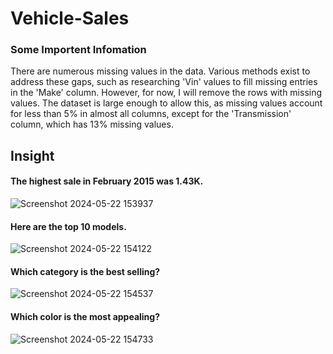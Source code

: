 # Vehicle-Sales

### Some Importent Infomation 

There are numerous missing values in the data. Various methods exist to address these gaps, such as researching 'Vin' values to fill missing entries in the 'Make' column. However, for now, I will remove the rows with missing values. The dataset is large enough to allow this, as missing values account for less than 5% in almost all columns, except for the 'Transmission' column, which has 13% missing values.

## Insight 

#### The highest sale in February 2015 was 1.43K.
![Screenshot 2024-05-22 153937](https://github.com/niketkumar9865/Vehicle-Sales/assets/164625136/a58aefa7-c653-4ef7-a928-875cff48e30b)

#### Here are the top 10 models.
![Screenshot 2024-05-22 154122](https://github.com/niketkumar9865/Vehicle-Sales/assets/164625136/6446eb6b-8ccb-45b2-b9cb-e6064007aff4)

#### Which category is the best selling?
![Screenshot 2024-05-22 154537](https://github.com/niketkumar9865/Vehicle-Sales/assets/164625136/0836be63-6bdd-42e4-a9eb-cbacd9694628)

#### Which color is the most appealing?
![Screenshot 2024-05-22 154733](https://github.com/niketkumar9865/Vehicle-Sales/assets/164625136/70913755-b178-4a7f-9274-ef92224c6a28)

